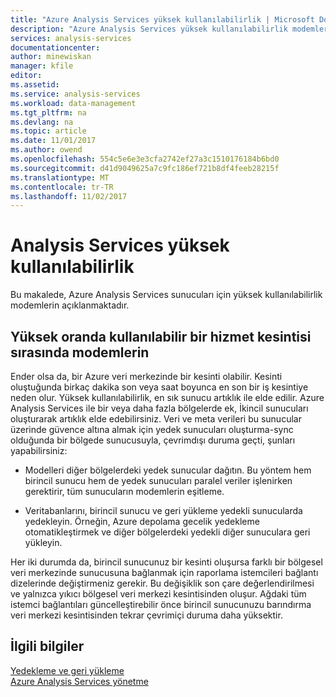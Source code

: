```yaml
---
title: "Azure Analysis Services yüksek kullanılabilirlik | Microsoft Docs"
description: "Azure Analysis Services yüksek kullanılabilirlik modemlerin."
services: analysis-services
documentationcenter: 
author: minewiskan
manager: kfile
editor: 
ms.assetid: 
ms.service: analysis-services
ms.workload: data-management
ms.tgt_pltfrm: na
ms.devlang: na
ms.topic: article
ms.date: 11/01/2017
ms.author: owend
ms.openlocfilehash: 554c5e6e3e3cfa2742ef27a3c1510176184b6bd0
ms.sourcegitcommit: d41d9049625a7c9fc186ef721b8df4feeb28215f
ms.translationtype: MT
ms.contentlocale: tr-TR
ms.lasthandoff: 11/02/2017
---
```

# <a name="analysis-services-high-availability"></a>Analysis Services yüksek kullanılabilirlik
Bu makalede, Azure Analysis Services sunucuları için yüksek kullanılabilirlik modemlerin açıklanmaktadır. 


## <a name="assuring-high-availability-during-a-service-disruption"></a>Yüksek oranda kullanılabilir bir hizmet kesintisi sırasında modemlerin
Ender olsa da, bir Azure veri merkezinde bir kesinti olabilir. Kesinti oluştuğunda birkaç dakika son veya saat boyunca en son bir iş kesintiye neden olur. Yüksek kullanılabilirlik, en sık sunucu artıklık ile elde edilir. Azure Analysis Services ile bir veya daha fazla bölgelerde ek, İkincil sunucuları oluşturarak artıklık elde edebilirsiniz. Veri ve meta verileri bu sunucular üzerinde güvence altına almak için yedek sunucuları oluşturma-sync olduğunda bir bölgede sunucusuyla, çevrimdışı duruma geçti, şunları yapabilirsiniz:

* Modelleri diğer bölgelerdeki yedek sunucular dağıtın. Bu yöntem hem birincil sunucu hem de yedek sunucuları paralel veriler işlenirken gerektirir, tüm sunucuların modemlerin eşitleme.

* Veritabanlarını, birincil sunucu ve geri yükleme yedekli sunucularda yedekleyin. Örneğin, Azure depolama gecelik yedekleme otomatikleştirmek ve diğer bölgelerdeki yedekli diğer sunuculara geri yükleyin. 

Her iki durumda da, birincil sunucunuz bir kesinti oluşursa farklı bir bölgesel veri merkezinde sunucusuna bağlanmak için raporlama istemcileri bağlantı dizelerinde değiştirmeniz gerekir. Bu değişiklik son çare değerlendirilmesi ve yalnızca yıkıcı bölgesel veri merkezi kesintisinden oluşur. Ağdaki tüm istemci bağlantıları güncelleştirebilir önce birincil sunucunuzu barındırma veri merkezi kesintisinden tekrar çevrimiçi duruma daha yüksektir. 



## <a name="related-information"></a>İlgili bilgiler
[Yedekleme ve geri yükleme](analysis-services-backup.md)   
[Azure Analysis Services yönetme](analysis-services-manage.md) 

